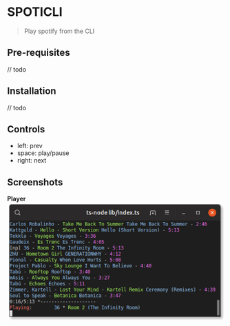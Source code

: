 # SPOTICLI
> Play spotify from the CLI

## Pre-requisites
// todo

## Installation
// todo

## Controls
- left: prev
- space: play/pause
- right: next

## Screenshots

**Player**
![Player in action](screenshots/player.png)